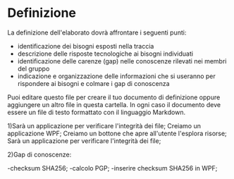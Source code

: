 # Definizione

La definizione dell'elaborato dovrà affrontare i seguenti punti:
- identificazione dei bisogni esposti nella traccia
- descrizione delle risposte tecnologiche ai bisogni individuati
- identificazione delle carenze (gap) nelle conoscenze rilevati nei membri del gruppo
- indicazione e organizzazione delle informazioni che si useranno per rispondere ai bisogni e colmare i gap di conoscenza

Puoi editare questo file per creare il tuo documento di definizione oppure aggiungere un altro file in questa cartella. In ogni caso il documento deve essere un file di testo formattato con il linguaggio Markdown.

1)Sarà un applicazione per verificare l'integrità dei file;
  Creiamo un applicazione WPF;
  Creiamo un bottone che apre all'utente l'esplora risorse;
  Sarà un applicazione per verificare l'integrità dei file;

2)Gap di conoscenze:

-checksum SHA256;
-calcolo PGP;
-inserire checksum SHA256 in WPF;

